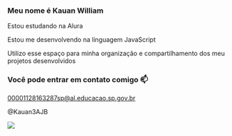 ### Meu nome é Kauan William

Estou estudando na Alura

Estou me desenvolvendo na linguagem JavaScript

Utilizo esse espaço para minha organização e compartilhamento dos meu projetos desenvolvidos

### Você pode entrar em contato comigo 📫

00001128163287sp@al.educacao.sp.gov.br

@Kauan3AJB

![](https://storage.googleapis.com/gweb-uniblog-publish-prod/original_images/tenor_1.gif)
